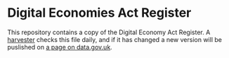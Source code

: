 # Digital Economies Act Register

This repository contains a copy of the Digital Economy Act Register. 
A [harvester](https://guidance.data.gov.uk/publish_and_manage_data/harvest_or_add_data/harvest_data/#harvest-data) checks this file daily, and if it has changed a new version will be puslished on [a page on data.gov.uk](https://www.data.gov.uk/dataset/3be25077-2c7f-47a1-a2a2-f7500fdec6c6/register-of-information-sharing-agreements-under-chapters-1-2-3-and-4-of-part-5-of-the-digital-economy-act-2017).
